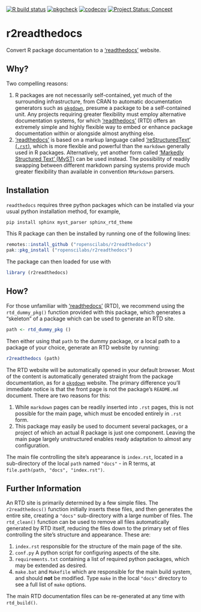 <!-- badges: start -->

[![R build
status](https://github.com/ropenscilabs/r2readthedocs/workflows/R-CMD-check/badge.svg)](https://github.com/ropenscilabs/r2readthedocs/actions)
[![pkgcheck](https://github.com/ropenscilabs/r2readthedocs/workflows/pkgcheck/badge.svg)](https://github.com/ropenscilabs/r2readthedocs/actions?query=workflow%3Apkgcheck)
[![codecov](https://codecov.io/gh/ropenscilabs/r2readthedocs/branch/main/graph/badge.svg)](https://codecov.io/gh/ropenscilabs/r2readthedocs)
[![Project Status:
Concept](https://www.repostatus.org/badges/latest/concept.svg)](https://www.repostatus.org/#concept)
<!-- badges: end -->

# r2readthedocs

Convert R package documentation to a
[‘readthedocs’](https://readthedocs.org/) website.

## Why?

Two compelling reasons:

1.  R packages are not necessarily self-contained, yet much of the
    surrounding infrastructure, from CRAN to automatic documentation
    generators such as [`pkgdown`](https://pkgdown.r-lib.org/), presume
    a package to be a self-contained unit. Any projects requiring
    greater flexibility must employ alternative documentation systems,
    for which [‘readthedocs’](https://readthedocs.org/) (RTD) offers an
    extremely simple and highly flexible way to embed or enhance package
    documentation within or alongside almost anything else.
2.  [‘readthedocs’](https://readthedocs.org/) is based on a markup
    language called [‘reStructuredText’
    (`.rst`)](https://docutils.sourceforge.io/docs/user/rst/quickref.html),
    which is more flexible and powerful than the `markdown` generally
    used in R packages. Alternatively, yet another form called
    [‘Markedly Structured Text’
    (MyST)](https://myst-parser.readthedocs.io/en/latest/index.html#)
    can be used instead. The possibility of readily swapping between
    different markdown parsing systems provide much greater flexibility
    than available in convention `RMarkdown` parsers.

## Installation

`readthedocs` requires three python packages which can be installed via
your usual python installation method, for example,

``` python
pip install sphinx myst_parser sphinx_rtd_theme
```

This R package can then be installed by running one of the following
lines:

``` r
remotes::install_github ("ropenscilabs/r2readthedocs")
pak::pkg_install ("ropenscilabs/r2readthedocs")
```

The package can then loaded for use with

``` r
library (r2readthedocs)
```

## How?

For those unfamiliar with [‘readthedocs’](https://readthedocs.org/)
(RTD), we recommend using the `rtd_dummy_pkg()` function provided with
this package, which generates a “skeleton” of a package which can be
used to generate an RTD site.

``` r
path <- rtd_dummy_pkg ()
```

Then either using that `path` to the dummy package, or a local path to a
package of your choice, generate an RTD website by running:

``` r
r2readthedocs (path)
```

The RTD website will be automatically opened in your default browser.
Most of the content is automatically generated straight from the package
documentation, as for a [`pkgdown`](https://pkgdown.r-lib.org/) website.
The primary difference you’ll immediate notice is that the front page is
not the package’s `README.md` document. There are two reasons for this:

1.  While `markdown` pages can be readily inserted into `.rst` pages,
    this is not possible for the main page, which must be encoded
    entirely in `.rst` form.
2.  This package may easily be used to document several packages, or a
    project of which an actual R package is just one component. Leaving
    the main page largely unstructured enables ready adaptation to
    almost any configuration.

The main file controlling the site’s appearance is `index.rst`, located
in a sub-directory of the local `path` named `"docs"` - in R terms, at
`file.path(path, "docs", "index.rst")`.

## Further Information

An RTD site is primarily determined by a few simple files. The
`r2readthedocs()` function initially inserts these files, and then
generates the entire site, creating a `"docs"` sub-directory with a
large number of files. The `rtd_clean()` function can be used to remove
all files automatically generated by RTD itself, reducing the files down
to the primary set of files controlling the site’s structure and
appearance. These are:

1.  `index.rst` responsible for the structure of the main page of the
    site.
2.  `conf.py` A python script for configuring aspects of the site.
3.  `requirements.txt` containing a list of required python packages,
    which may be extended as desired.
4.  `make.bat` and `Makefile` which are responsible for the main build
    system, and should **not** be modified. Type `make` in the local
    `"docs"` directory to see a full list of `make` options.

The main RTD documentation files can be re-generated at any time with
`rtd_build()`.
